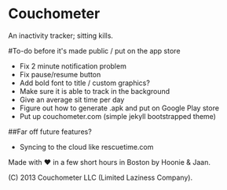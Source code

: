 Couchometer
===========

An inactivity tracker; sitting kills.

#To-do before it's made public / put on the app store

* Fix 2 minute notification problem
* Fix pause/resume button
* Add bold font to title / custom graphics?
* Make sure it is able to track in the background
* Give an average sit time per day
* Figure out how to generate .apk and put on Google Play store
* Put up couchometer.com (simple jekyll bootstrapped theme)

##Far off future features?
* Syncing to the cloud like rescuetime.com

Made with ♥ in a few short hours in Boston by Hoonie & Jaan.

(C) 2013 Couchometer LLC (Limited Laziness Company).

